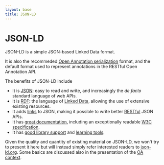 ```yaml
---
layout: base
title: JSON-LD
---
```


# JSON-LD

JSON-LD is a simple JSON-based Linked Data format.

It is also the recommeded [Open Annotation
serialization](http://www.openannotation.org/spec/core/publishing.html)
format, and the default format used to represent annotations in the
RESTful Open Annotation API.

The benefits of JSON-LD include

* It is [JSON](http://json.org): easy to read and write, and
  increasingly the *de facto* standard language of web APIs.
* It is [RDF](http://en.wikipedia.org/wiki/Resource_Description_Framework): 
  the language of [Linked Data](http://en.wikipedia.org/wiki/Linked_data), allowing the use of extensive existing resources.
* It adds [links](http://en.wikipedia.org/wiki/Hyperlink) to JSON, making it possible to write better [RESTful](http://en.wikipedia.org/wiki/Representational_state_transfer) JSON APIs.
* It has [great documentation](http://json-ld.org/learn.html), including
  an exceptionally readable [W3C specification](http://www.w3.org/TR/json-ld/).
* It has [good library support](http://json-ld.org/#developers) and 
  [learning tools](http://json-ld.org/playground/index.html).

Given the quality and quantity of existing material on JSON-LD, we
won't try to present it here but will instead simply refer interested
readers to [json-ld.org](http://json-ld.org). Some basics are
discussed also in the presentation of the [OA context](context.html).

